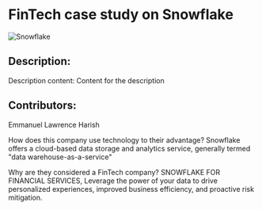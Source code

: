 # FinTech case study on Snowflake

![Snowflake](https://1amiydhcmj36tz3733v94f15-wpengine.netdna-ssl.com/wp-content/themes/snowflake/assets/img/logo-blue.svg)


## Description:


Description content: Content for the description


## Contributors: 
Emmanuel
Lawrence
Harish


How does this company use technology to their advantage? 
Snowflake offers a cloud-based data storage and analytics service, generally termed "data warehouse-as-a-service"

Why are they considered a FinTech company?
SNOWFLAKE FOR FINANCIAL SERVICES, Leverage the power of your data to drive personalized experiences, improved business efficiency, and proactive risk mitigation.
